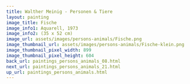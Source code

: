 ```yaml
---
title: Walther Meinig - Personen & Tiere
layout: painting
image_title: Fische
image_info1: Aquarell, 1973
image_info2: (35 x 52 cm)
image_url: assets/images/persons-animals/Fische.png
image_thumbnail_url: assets/images/persons-animals/Fische-klein.png
image_thumbnail_pixel_width: 899
image_thumbnail_pixel_height: 604
back_url: paintings_persons_animals_08.html
next_url: paintings_persons_animals_21.html
up_url: paintings_persons_animals.html
---
```

